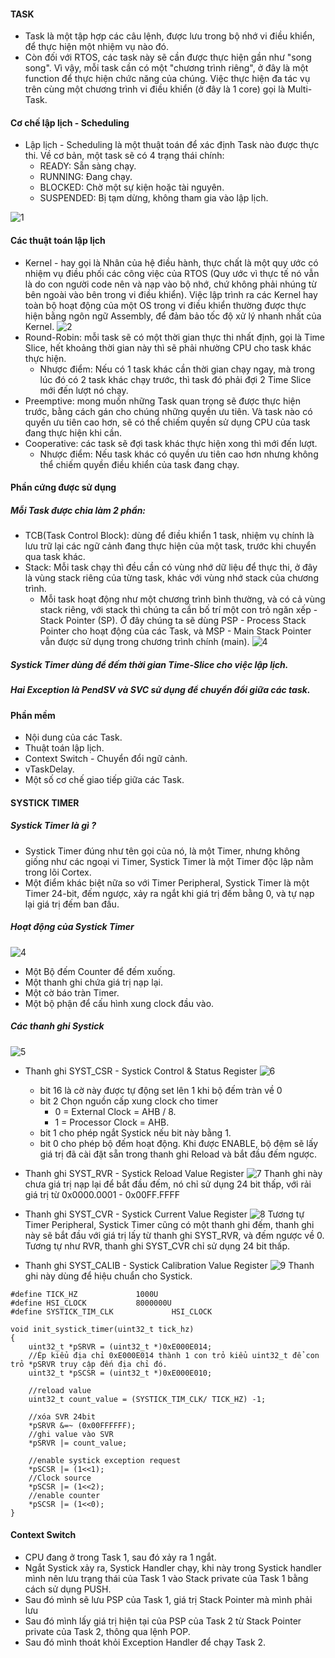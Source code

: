 #### TASK
- Task là một tập hợp các câu lệnh, được lưu trong bộ nhớ vi điều khiển, để thực hiện một nhiệm vụ nào đó.
- Còn đối với RTOS, các task này sẽ cần được thực hiện gần như "song song". Vì vậy, mỗi task cần có một "chương trình riêng", ở đây là một function để thực hiện chức năng của chúng. Việc thực hiện đa tác vụ trên cùng một chương trình vi điều khiển (ở đây là 1 core) gọi là Multi-Task.
#### Cơ chế lập lịch - Scheduling
- Lập lịch - Scheduling là một thuật toán để xác định Task nào được thực thi. Về cơ bản, một task sẽ có 4 trạng thái chính:
    - READY: Sẵn sàng chạy.
    - RUNNING: Đang chạy.
    - BLOCKED: Chờ một sự kiện hoặc tài nguyên.
    - SUSPENDED: Bị tạm dừng, không tham gia vào lập lịch.

![1](/RTOS/1.png)
#### Các thuật toán lập lịch
- Kernel - hay gọi là Nhân của hệ điều hành, thực chất là một quy ước có nhiệm vụ điều phối các công việc của RTOS (Quy ước vì thực tế nó vẫn là do con người code nên và nạp vào bộ nhớ, chứ không phải nhúng từ bên ngoài vào bên trong vi điều khiển). Việc lập trình ra các Kernel hay toàn bộ hoạt động của một OS trong vi điều khiển thường được thực hiện bằng ngôn ngữ Assembly, để đảm bảo tốc độ xử lý nhanh nhất của Kernel. 
![2](/RTOS/2.png)
- Round-Robin: mỗi task sẽ có một thời gian thực thi nhất định, gọi là Time Slice, hết khoảng thời gian này thì sẽ phải nhường CPU cho task khác thực hiện. 
    - Nhược điểm: Nếu có 1 task khác cần thời gian chạy ngay, mà trong lúc đó có 2 task khác chạy trước, thì task đó phải đợi 2 Time Slice mới đến lượt nó chạy.
- Preemptive: mong muốn những Task quan trọng sẽ được thực hiện trước, bằng cách gán cho chúng những quyền ưu tiên. Và task nào có quyền ưu tiên cao hơn, sẽ có thể chiếm quyền sử dụng CPU của task đang thực hiện khi cần.
- Cooperative: các task sẽ đợi task khác thực hiện xong thì mới đến lượt.
    - Nhược điểm: Nếu task khác có quyền ưu tiên cao hơn nhưng không thể chiếm quyền điều khiển của task đang chạy.
#### Phần cứng được sử dụng
##### Mỗi Task được chia làm 2 phần:
- TCB(Task Control Block): dùng để điều khiển 1 task, nhiệm vụ chính là lưu trữ lại các ngữ cảnh đang thực hiện của một task, trước khi chuyển qua task khác. 
- Stack: Mỗi task chạy thì đều cần có vùng nhớ dữ liệu để thực thi, ở đây là vùng stack riêng của từng task, khác với vùng nhớ stack của chương trình.   
    - Mỗi task hoạt động như một chương trình bình thường, và có cả vùng stack riêng, với stack thì chúng ta cần bố trí một con trỏ ngăn xếp - Stack Pointer (SP). Ở đây chúng ta sẽ dùng PSP - Process Stack Pointer cho hoạt động của các Task, và MSP - Main Stack Pointer vẫn được sử dụng trong chương trình chính (main).
    ![4](/RTOS/3.png)

##### Systick Timer dùng để đếm thời gian Time-Slice cho việc lập lịch.
##### Hai Exception là PendSV và SVC sử dụng để chuyển đổi giữa các task.

#### Phần mềm
- Nội dung của các Task.
- Thuật toán lập lịch.
- Context Switch - Chuyển đổi ngữ cảnh.
- vTaskDelay.
- Một số cơ chế giao tiếp giữa các Task.

#### SYSTICK TIMER
##### Systick Timer là gì ?
- Systick Timer đúng như tên gọi của nó, là một Timer, nhưng không giống như các ngoại vi Timer, Systick Timer là một Timer độc lập nằm trong lõi Cortex.
- Một điểm khác biệt nữa so với Timer Peripheral, Systick Timer là một Timer 24-bit, đếm ngược, xảy ra ngắt khi giá trị đếm bằng 0, và tự nạp lại giá trị đếm ban đầu. 
##### Hoạt động của Systick Timer
![4](/RTOS/4.png)

- Một Bộ đếm Counter để đếm xuống.
- Một thanh ghi chứa giá trị nạp lại.
- Một cờ báo tràn Timer.
- Một bộ phận để cấu hình xung clock đầu vào.
##### Các thanh ghi Systick
![5](/RTOS/5.png)

- Thanh ghi SYST_CSR - Systick Control & Status Register
![6](/RTOS/6.png)
    - bit 16 là cờ này được tự động set lên 1 khi bộ đếm tràn về 0
    - bit 2 Chọn nguồn cấp xung clock cho timer
        - 0 = External Clock = AHB / 8.
        - 1 = Processor Clock = AHB.
    - bit 1 cho phép ngắt Systick nếu bit này bằng 1.
    - bit 0 cho phép bộ đếm hoạt động.
Khi được ENABLE, bộ đệm sẽ lấy giá trị đã cài đặt sẵn trong thanh ghi Reload và bắt đầu đếm ngược.

- Thanh ghi SYST_RVR - Systick Reload Value Register
![7](/RTOS/7.png)
Thanh ghi này chưa giá trị nạp lại để bắt đầu đếm, nó chỉ sử dụng 24 bit thấp, với rải giá trị từ 0x0000.0001 - 0x00FF.FFFF

- Thanh ghi SYST_CVR - Systick Current Value Register
![8](/RTOS/8.png)
Tương tự Timer Peripheral, Systick Timer cũng có một thanh ghi đếm, thanh ghi này sẽ bắt đầu với giá trị lấy từ thanh ghi SYST_RVR, và đếm ngược về 0. Tương tự như RVR, thanh ghi SYST_CVR chỉ sử dụng 24 bit thấp.

- Thanh ghi SYST_CALIB - Systick Calibration Value Register
![9](/RTOS/9.png)
Thanh ghi này dùng để hiệu chuẩn cho Systick.

```
#define TICK_HZ				1000U
#define HSI_CLOCK			8000000U
#define SYSTICK_TIM_CLK		        HSI_CLOCK

void init_systick_timer(uint32_t tick_hz)
{
	uint32_t *pSRVR = (uint32_t *)0xE000E014;
    //Ép kiểu địa chỉ 0xE000E014 thành 1 con trỏ kiểu uint32_t để con trỏ *pSRVR truy cập đến địa chỉ đó.
	uint32_t *pSCSR = (uint32_t *)0xE000E010;

	//reload value
	uint32_t count_value = (SYSTICK_TIM_CLK/ TICK_HZ) -1;

	//xóa SVR 24bit
	*pSRVR &=~ (0x00FFFFFF);
	//ghi value vào SVR
	*pSRVR |= count_value;

	//enable systick exception request
	*pSCSR |= (1<<1);
	//Clock source
	*pSCSR |= (1<<2);
	//enable counter
	*pSCSR |= (1<<0);
}
```
#### Context Switch
- CPU đang ở trong Task 1, sau đó xảy ra 1 ngắt.
- Ngắt Systick xảy ra, Systick Handler chạy, khi này trong Systick handler mình nên lưu trạng thái của Task 1 vào Stack private của Task 1 bằng cách sử dụng PUSH.
- Sau đó mình sẽ lưu PSP của Task 1, giá trị Stack Pointer mà mình phải lưu
- Sau đó mình lấy giá trị hiện tại của PSP của Task 2 từ Stack Pointer private của Task 2, thông qua lệnh POP.
- Sau đó mình thoát khỏi Exception Handler để chạy Task 2.
